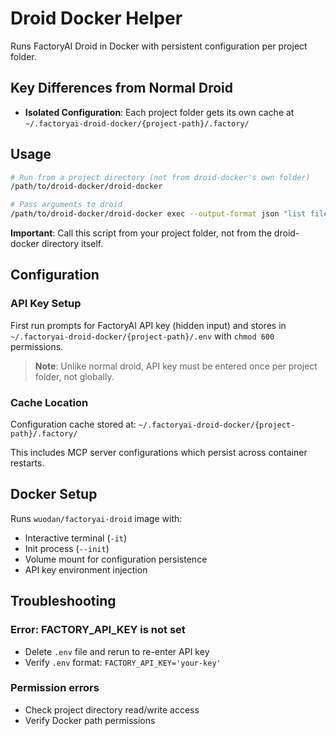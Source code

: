 # Droid Docker Helper

Runs FactoryAI Droid in Docker with persistent configuration per project folder.

## Key Differences from Normal Droid

- **Isolated Configuration**: Each project folder gets its own cache at `~/.factoryai-droid-docker/{project-path}/.factory/`

## Usage

```bash
# Run from a project directory (not from droid-docker's own folder)
/path/to/droid-docker/droid-docker

# Pass arguments to droid
/path/to/droid-docker/droid-docker exec --output-format json "list files"
```

**Important**: Call this script from your project folder, not from the
droid-docker directory itself.

## Configuration

### API Key Setup

First run prompts for FactoryAI API key (hidden input) and stores in
`~/.factoryai-droid-docker/{project-path}/.env` with `chmod 600` permissions.

> **Note**: Unlike normal droid, API key must be entered once per project folder,
> not globally.

### Cache Location

Configuration cache stored at: `~/.factoryai-droid-docker/{project-path}/.factory/`

This includes MCP server configurations which persist across container restarts.

## Docker Setup

Runs `wuodan/factoryai-droid` image with:
- Interactive terminal (`-it`)
- Init process (`--init`)
- Volume mount for configuration persistence
- API key environment injection

## Troubleshooting

### Error: FACTORY_API_KEY is not set

- Delete `.env` file and rerun to re-enter API key
- Verify `.env` format: `FACTORY_API_KEY='your-key'`

### Permission errors

- Check project directory read/write access
- Verify Docker path permissions
